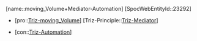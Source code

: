 ﻿---
type: TrizContradiction
aliases:
- moving_Volume+Mediator-Automation
license: CC BY-SA 4.0
copyright: https://github.com/SpocWeb
IsDeleted: false
IsReadOnly: false
Confidential: public
tags: 
- Triz/Contradiction
---
[name::moving_Volume+Mediator-Automation]
[SpocWebEntityId::23292]
+ [pro::[Triz-moving_Volume](tech/Triz/Parameter/Triz-moving_Volume.md)]
[Triz-Principle::[Triz-Mediator](tech/Triz/Principle/Triz-Mediator.md)]
- [con::[Triz-Automation](tech/Triz/Parameter/Triz-Automation.md)]

